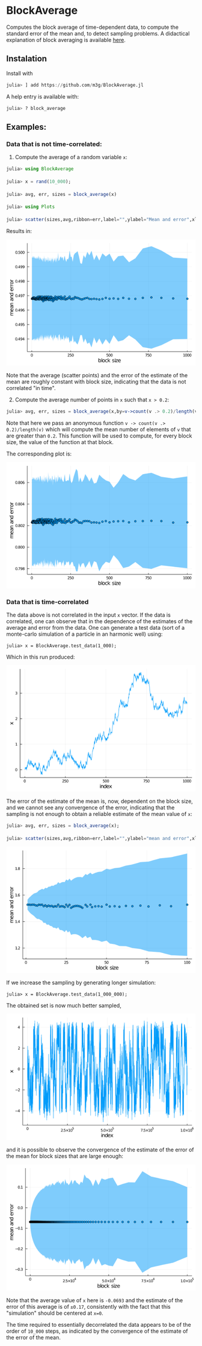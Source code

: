 # BlockAverage

Computes the block average of time-dependent data, to compute the standard error of the mean and, to detect sampling problems. A didactical explanation of block averaging is available [here](http://sachinashanbhag.blogspot.com/2013/08/block-averaging-estimating-uncertainty.html).  

## Instalation

Install with
```julia
julia> ] add https://github.com/m3g/BlockAverage.jl

```

A help entry is available with:
```julia
julia> ? block_average

```

## Examples:

### Data that is not time-correlated:

1. Compute the average of a random variable `x`:

```julia
julia> using BlockAverage

julia> x = rand(10_000);

julia> avg, err, sizes = block_average(x)

julia> using Plots

julia> scatter(sizes,avg,ribbon=err,label="",ylabel="Mean and error",xlabel="Block size")

```

Results in:

![random.png](./docs/images/random.png)

Note that the average (scatter points) and the error of the estimate of the mean are roughly constant with block size, indicating that the data is not correlated "in time". 

2. Compute the average number of points in `x` such that `x > 0.2`:

```julia
julia> avg, err, sizes = block_average(x,by=v->count(v .> 0.2)/length(v))

```

Note that here we pass an anonymous function `v -> count(v .> 0.2)/length(v)` which will compute the mean number of elements of `v` that are greater than `0.2`. This function will be used to compute, for every block size, the value of the function at that block.  

The corresponding plot is:

![random2.png](./docs/images/random2.png)


### Data that is time-correlated

The data above is not correlated in the input `x` vector. If the data is correlated, one can observe that in the dependence of the estimates of the average and error from the data. One can generate a test data (sort of a monte-carlo simulation of a particle in an harmonic well) using:

```
julia> x = BlockAverage.test_data(1_000);

```
Which in this run produced:

![corrleated1.png](./docs/images/correlated1.png)

The error of the estimate of the mean is, now, dependent on the block size, and we cannot see any convergence of the error, indicating that the sampling is not enough to obtain a reliable estimate of the mean value of `x`:  

```julia
julia> avg, err, sizes = block_average(x);

julia> scatter(sizes,avg,ribbon=err,label="",ylabel="mean and error",xlabel="block size")

```

![corrleated2.png](./docs/images/correlated2.png)

If we increase the sampling by generating longer simulation:
```
julia> x = BlockAverage.test_data(1_000_000);

```

The obtained set is now much better sampled,

![corrleated3.png](./docs/images/correlated3.png)


and it is possible to observe the convergence of the estimate of the error of the mean for block sizes that are large enough: 

![corrleated3.png](./docs/images/correlated4.png)

Note that the average value of `x` here is `-0.0693` and the estimate of the error of this average is of `±0.17`, consistently with the fact that this "simulation" should be centered at `x=0`.

The time required to essentially decorrelated the data appears to be of the order of `10_000` steps, as indicated by the convergence of the estimate of the error of the mean. 


























